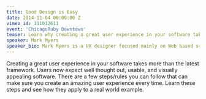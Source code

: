 ```yaml
---
title: Good Design is Easy
date: 2014-11-04 00:00:00 Z
vimeo_id: 111012611
event: 'ChicagoRuby Downtown'
teaser: Learn why creating a great user experience in your software takes more than the latest framework.
speaker: Mark Myers
speaker_bio: Mark Myers is a UX designer focused mainly on Web based software. He has a passion for user centric design, which he is currently using as Co-founder and Chief Design Officer at G2 Crowd.
---
```


Creating a great user experience in your software takes more than the latest framework. Users now expect well thought out, usable, and visually appealing software. There are a few steps/rules you can follow that can make sure you create an amazing user experience every time. Learn these steps and see how they apply to a real world example.
